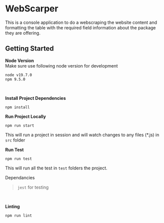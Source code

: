 # WebScarper

This is a console application to do a webscraping the website content and formatting the table with the required field information about the package they are offering.

## Getting Started

**Node Version**  
Make sure use following node version for development

`node v19.7.0`  
`npm 9.5.0`  

<br/>  

**Install Project Dependencies**

`npm install`

**Run Project Locally**

`npm run start` 

This will run a project in session and will watch changes to any files (*.js) in `src` folder 


**Run Test**

`npm run test` 

This will run all the test in `test` folders the project. 

Dependancies
> `jest` for testing 

<br/>  

**Linting**

`npm run lint` 

<br/>


